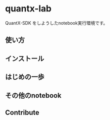 # quantx-lab

QuantX-SDK をしようしたnotebook実行環境です。

## 使い方

## インストール

## はじめの一歩

## その他のnotebook

## Contribute

